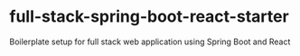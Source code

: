 # full-stack-spring-boot-react-starter
Boilerplate setup for full stack web application using Spring Boot and React
